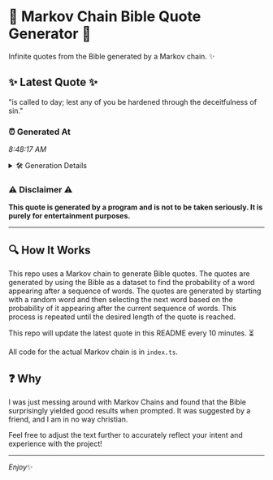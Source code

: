 # 📖 Markov Chain Bible Quote Generator 📖

Infinite quotes from the Bible generated by a Markov chain. ✨

## ✨ Latest Quote ✨
"is called to day; lest any of you be hardened through the deceitfulness of sin."

### ⏰ Generated At
*8:48:17 AM*

<details>
    <summary>🛠️ Generation Details</summary>
    <p>
        <strong>🌱 Seed:</strong> is<br>
        <strong>🔄 Iterations:</strong> 14<br>
        <strong>📜 Context History:</strong><br>[ is ]: called<br>[ is, called ]: to<br>[ is, called, to ]: day;<br>[ is, called, to, day; ]: lest<br>[ is, called, to, day;, lest ]: any<br>[ is, called, to, day;, lest, any ]: of<br>[ called, to, day;, lest, any, of ]: you<br>[ to, day;, lest, any, of, you ]: be<br>[ day;, lest, any, of, you, be ]: hardened<br>[ lest, any, of, you, be, hardened ]: through<br>[ any, of, you, be, hardened, through ]: the<br>[ of, you, be, hardened, through, the ]: deceitfulness<br>[ you, be, hardened, through, the, deceitfulness ]: of<br>[ be, hardened, through, the, deceitfulness, of ]: sin.<br>
    </p>
</details>

### ⚠️ Disclaimer ⚠️
**This quote is generated by a program and is not to be taken seriously. It is purely for entertainment purposes.**

---

## 🔍 How It Works

This repo uses a Markov chain to generate Bible quotes. The quotes are generated by using the Bible as a dataset to find the probability of a word appearing after a sequence of words. The quotes are generated by starting with a random word and then selecting the next word based on the probability of it appearing after the current sequence of words. This process is repeated until the desired length of the quote is reached.

This repo will update the latest quote in this README every 10 minutes. ⏳

All code for the actual Markov chain is in `index.ts`.

## ❓ Why

I was just messing around with Markov Chains and found that the Bible surprisingly yielded good results when prompted. 
It was suggested by a friend, and I am in no way christian.

Feel free to adjust the text further to accurately reflect your intent and experience with the project!

---

*Enjoy*✨
